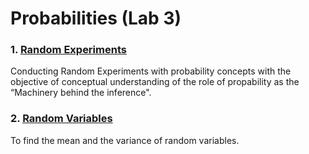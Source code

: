 # Probabilities (Lab 3)





### 1. [Random Experiments](./random_experiments.r)

Conducting  Random Experiments with probability concepts with the objective of conceptual understanding of the role of propability as the “Machinery behind the inference".


### 2. [Random Variables](./random_variables.r)

To find the mean and the variance of random variables.
